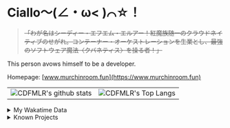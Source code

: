 # Ciallo～(∠・ω< )⌒☆！

> ~~「わが名はシーディー・エフエム・エルアー！紅魔族随一のクラウドネイティブのせがれ。コンテーナー・オーケストレーションを生業とし、最強のソフトウェア魔法〈クバネティス〉を操る者！」~~

This person avows himself to be a developer.

Homepage: [www.murchinroom.fun](https://www.murchinroom.fun)

<!-- <details> -->
 
<!-- <summary>My GitHub Stats</summary> -->

<!-- [![CDFMLR's github stats](https://github-readme-stats.vercel.app/api?username=cdfmlr&count_private=true&show_icons=true&hide_rank=true&hide=contribs)](https://github.com/anuraghazra/github-readme-stats)   ![CDFMLR's Top Langs](https://github-readme-stats.vercel.app/api/top-langs/?username=cdfmlr&layout=compact&hide=jupyter%20notebook,stylus,tex) -->

<table>
	<tr>
		<td valign="center">
    		<img src="https://github-readme-stats.vercel.app/api?username=cdfmlr&count_private=true&show_icons=true&hide_rank=true&hide=contribs" alt="CDFMLR's github stats" />
		</td>
		<td valign="center">
    		<img src="https://github-readme-stats.vercel.app/api/top-langs/?username=cdfmlr&layout=compact&hide=jupyter%20notebook,stylus,tex" alt="CDFMLR's Top Langs" />
		</td>
	</tr>
</table>

<!-- </details>  -->


<details>

<summary>My Wakatime Data</summary>

<!--START_SECTION:waka-->
![Lines of code](https://img.shields.io/badge/From%20Hello%20World%20I%27ve%20Written-10.9%20million%20lines%20of%20code-blue)

**🐱 My GitHub Data** 

> 📦 856.7 kB Used in GitHub's Storage 
 > 
> 🏆 382 Contributions in the Year 2025
 > 
> 🚫 Not Opted to Hire
 > 
> 📜 96 Public Repositories 
 > 
> 🔑 37 Private Repositories 
 > 
**I'm an Early 🐤** 

```text
🌞 Morning                2464 commits        ██████░░░░░░░░░░░░░░░░░░░   23.43 % 
🌆 Daytime                4700 commits        ███████████░░░░░░░░░░░░░░   44.69 % 
🌃 Evening                3278 commits        ████████░░░░░░░░░░░░░░░░░   31.17 % 
🌙 Night                  75 commits          ░░░░░░░░░░░░░░░░░░░░░░░░░   00.71 % 
```
📅 **I'm Most Productive on Tuesday** 

```text
Monday                   1394 commits        ███░░░░░░░░░░░░░░░░░░░░░░   13.25 % 
Tuesday                  1876 commits        ████░░░░░░░░░░░░░░░░░░░░░   17.84 % 
Wednesday                1814 commits        ████░░░░░░░░░░░░░░░░░░░░░   17.25 % 
Thursday                 1514 commits        ████░░░░░░░░░░░░░░░░░░░░░   14.40 % 
Friday                   1577 commits        ████░░░░░░░░░░░░░░░░░░░░░   14.99 % 
Saturday                 1281 commits        ███░░░░░░░░░░░░░░░░░░░░░░   12.18 % 
Sunday                   1061 commits        ███░░░░░░░░░░░░░░░░░░░░░░   10.09 % 
```


📊 **This Week I Spent My Time On** 

```text
💬 Programming Languages: 
No Activity Tracked This Week
```

**I Mostly Code in Go** 

```text
Go                       38 repos            ████████░░░░░░░░░░░░░░░░░   33.33 % 
Python                   21 repos            █████░░░░░░░░░░░░░░░░░░░░   18.42 % 
TeX                      8 repos             ██░░░░░░░░░░░░░░░░░░░░░░░   07.02 % 
Shell                    3 repos             █░░░░░░░░░░░░░░░░░░░░░░░░   02.63 % 
JavaScript               1 repo              ░░░░░░░░░░░░░░░░░░░░░░░░░   00.88 % 
```




 Last Updated on 29/04/2025 01:57:51 UTC
<!--END_SECTION:waka-->

</details>

<details>

<summary>Known Projects</summary>

[![Star History Chart](https://api.star-history.com/svg?repos=cdfmlr/pyflowchart,cdfmlr/muvtuber,cdfmlr/crud,cdfmlr/murecom-verse-1,cdfmlr/murecom-intro&type=Date)](https://star-history.com/#cdfmlr/pyflowchart&cdfmlr/muvtuber&cdfmlr/crud&cdfmlr/murecom-verse-1&cdfmlr/murecom-intro&Date)

 </details>
